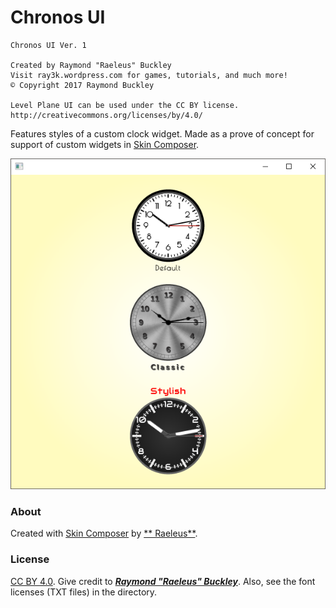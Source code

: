 # Chronos UI

```
Chronos UI Ver. 1

Created by Raymond "Raeleus" Buckley
Visit ray3k.wordpress.com for games, tutorials, and much more!
© Copyright 2017 Raymond Buckley

Level Plane UI can be used under the CC BY license.
http://creativecommons.org/licenses/by/4.0/
```

Features styles of a custom clock widget. Made as a prove of concept for support of custom widgets
in [Skin Composer](https://github.com/raeleus/skin-composer).

![Chronos](preview.png)

### About

Created with [Skin Composer](https://github.com/raeleus/skin-composer) by [**
Raeleus**](https://ray3k.wordpress.com/chronos-ui-skin-for-libgdx/).

### License

[CC BY 4.0](http://creativecommons.org/licenses/by/4.0/). Give credit to [***Raymond "Raeleus"
Buckley***](https://ray3k.wordpress.com/software/skin-composer-for-libgdx/). Also, see the font licenses (TXT files) in
the directory.
